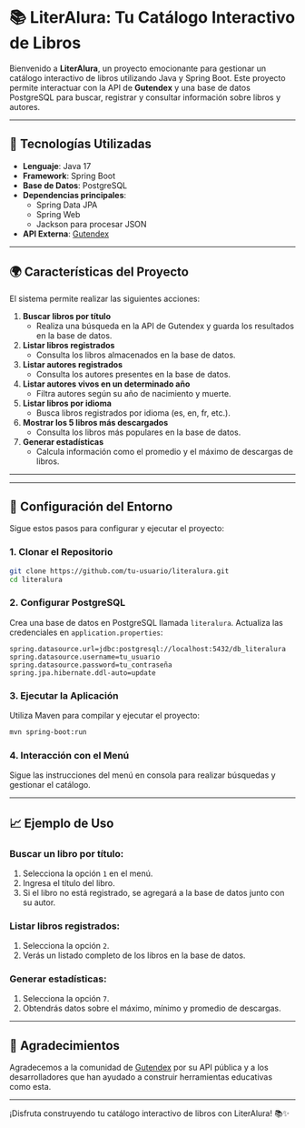# 📚 LiterAlura: Tu Catálogo Interactivo de Libros

Bienvenido a **LiterAlura**, un proyecto emocionante para gestionar un catálogo interactivo de libros utilizando Java y Spring Boot. Este proyecto permite interactuar con la API de **Gutendex** y una base de datos PostgreSQL para buscar, registrar y consultar información sobre libros y autores.

---

## 🔧 Tecnologías Utilizadas

- **Lenguaje**: Java 17
- **Framework**: Spring Boot
- **Base de Datos**: PostgreSQL
- **Dependencias principales**:
  - Spring Data JPA
  - Spring Web
  - Jackson para procesar JSON
- **API Externa**: [Gutendex](https://gutendex.com)

---

## 🌍 Características del Proyecto

El sistema permite realizar las siguientes acciones:

1. **Buscar libros por título**
   - Realiza una búsqueda en la API de Gutendex y guarda los resultados en la base de datos.
2. **Listar libros registrados**
   - Consulta los libros almacenados en la base de datos.
3. **Listar autores registrados**
   - Consulta los autores presentes en la base de datos.
4. **Listar autores vivos en un determinado año**
   - Filtra autores según su año de nacimiento y muerte.
5. **Listar libros por idioma**
   - Busca libros registrados por idioma (es, en, fr, etc.).
6. **Mostrar los 5 libros más descargados**
   - Consulta los libros más populares en la base de datos.
7. **Generar estadísticas**
   - Calcula información como el promedio y el máximo de descargas de libros.

---

---

## 🚀 Configuración del Entorno

Sigue estos pasos para configurar y ejecutar el proyecto:

### 1. **Clonar el Repositorio**
```bash
git clone https://github.com/tu-usuario/literalura.git
cd literalura
```

### 2. **Configurar PostgreSQL**
Crea una base de datos en PostgreSQL llamada `literalura`. Actualiza las credenciales en `application.properties`:

```properties
spring.datasource.url=jdbc:postgresql://localhost:5432/db_literalura
spring.datasource.username=tu_usuario
spring.datasource.password=tu_contraseña
spring.jpa.hibernate.ddl-auto=update
```

### 3. **Ejecutar la Aplicación**
Utiliza Maven para compilar y ejecutar el proyecto:

```bash
mvn spring-boot:run
```

### 4. **Interacción con el Menú**
Sigue las instrucciones del menú en consola para realizar búsquedas y gestionar el catálogo.

---

## 📈 Ejemplo de Uso

### Buscar un libro por título:
1. Selecciona la opción `1` en el menú.
2. Ingresa el título del libro.
3. Si el libro no está registrado, se agregará a la base de datos junto con su autor.

### Listar libros registrados:
1. Selecciona la opción `2`.
2. Verás un listado completo de los libros en la base de datos.

### Generar estadísticas:
1. Selecciona la opción `7`.
2. Obtendrás datos sobre el máximo, mínimo y promedio de descargas.

---

## 🎉 Agradecimientos

Agradecemos a la comunidad de [Gutendex](https://gutendex.com) por su API pública y a los desarrolladores que han ayudado a construir herramientas educativas como esta.

---

¡Disfruta construyendo tu catálogo interactivo de libros con LiterAlura! 📚✨

